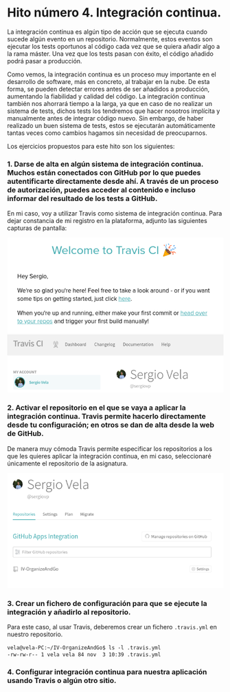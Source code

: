 # Hito número 4. Integración continua.

La integración continua es algún tipo de acción que se ejecuta cuando sucede algún evento en un repositorio. Normalmente, estos eventos son ejecutar los tests oportunos al código cada vez que se quiera añadir algo a la rama máster. Una vez que los tests pasan con éxito, el código añadido podrá pasar a producción.

Como vemos, la integración continua es un proceso muy importante en el desarrollo de software, más en concreto, al trabajar en la nube. De esta forma, se pueden detectar errores antes de ser añadidos a producción, aumentando la fiabilidad y calidad del código. La integración continua también nos ahorrará tiempo a la larga, ya que en caso de no realizar un sistema de tests, dichos tests los tendremos que hacer nosotros implícita y manualmente antes de integrar código nuevo. Sin embargo, de haber realizado un buen sistema de tests, estos se ejecutarán automáticamente tantas veces como cambios hagamos sin necesidad de preocuparnos.

Los ejercicios propuestos para este hito son los siguientes:

### 1. Darse de alta en algún sistema de integración continua. Muchos están conectados con GitHub por lo que puedes autentificarte directamente desde ahí. A través de un proceso de autorización, puedes acceder al contenido e incluso informar del resultado de los tests a GitHub.

En mi caso, voy a utilizar Travis como sistema de integración continua. Para dejar constancia de mi registro en la plataforma, adjunto las siguientes capturas de pantalla:

![captura_travis1](https://github.com/sergiovp/IV-Ejercicios/blob/main/Sesiones/images/travis1.png)
![captura_travis2](https://github.com/sergiovp/IV-Ejercicios/blob/main/Sesiones/images/travis2.png)

### 2. Activar el repositorio en el que se vaya a aplicar la integración continua. Travis permite hacerlo directamente desde tu configuración; en otros se dan de alta desde la web de GitHub.

De manera muy cómoda Travis permite especificar los repositorios a los que les quieres aplicar la integración continua, en mi caso, seleccionaré únicamente el repositorio de la asignatura.

![captura_travis3](https://github.com/sergiovp/IV-Ejercicios/blob/main/Sesiones/images/travis3.png)

### 3. Crear un fichero de configuración para que se ejecute la integración y añadirlo al repositorio.

Para este caso, al usar Travis, deberemos crear un fichero `.travis.yml` en nuestro repositorio.

~~~
vela@vela-PC:~/IV-OrganizeAndGo$ ls -l .travis.yml 
-rw-rw-r-- 1 vela vela 84 nov  3 10:39 .travis.yml
~~~

### 4. Configurar integración continua para nuestra aplicación usando Travis o algún otro sitio.